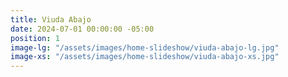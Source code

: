 ```yaml
---
title: Viuda Abajo
date: 2024-07-01 00:00:00 -05:00
position: 1
image-lg: "/assets/images/home-slideshow/viuda-abajo-lg.jpg"
image-xs: "/assets/images/home-slideshow/viuda-abajo-xs.jpg"
---
```


